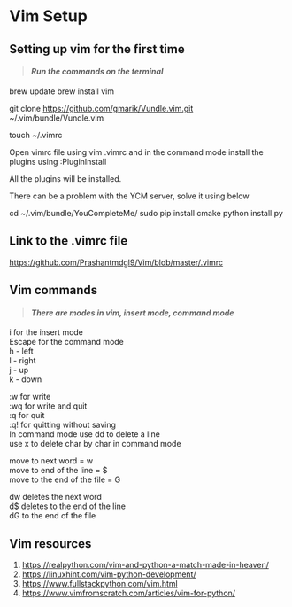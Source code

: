 # Vim Setup


## Setting up vim for the first time


> #### _Run the commands on the terminal_

brew update
brew install vim

git clone https://github.com/gmarik/Vundle.vim.git ~/.vim/bundle/Vundle.vim


touch ~/.vimrc

Open vimrc file using vim .vimrc and in the command mode install the plugins using :PluginInstall


All the plugins will be installed.


There can be a problem with the YCM server, solve it using below


cd ~/.vim/bundle/YouCompleteMe/
sudo pip install cmake
python install.py

## Link to the .vimrc file

https://github.com/Prashantmdgl9/Vim/blob/master/.vimrc


## Vim commands

> #### _There are modes in vim, insert mode, command mode_

i for the insert mode
<br>
Escape for the command mode
<br>
h - left
<br>
l - right
<br>
j - up
<br>
k - down
<br>

:w for write
<br>
:wq for write and quit<br>
:q for quit<br>
:q! for quitting without saving<br>
In command mode use dd to delete a line<br>
use x to delete char by char in command mode<br>

move to next word = w<br>
move to end of the line = $<br>
move to the end of the file = G<br>

dw deletes the next word<br>
d$ deletes to the end of the line<br>
dG to the end of the file<br>

## Vim resources



1. https://realpython.com/vim-and-python-a-match-made-in-heaven/
2. https://linuxhint.com/vim-python-development/
3. https://www.fullstackpython.com/vim.html
4. https://www.vimfromscratch.com/articles/vim-for-python/

